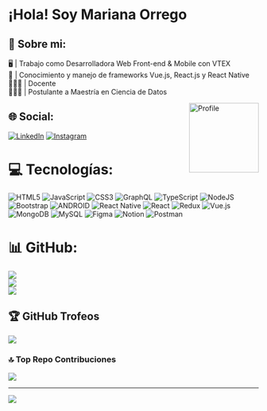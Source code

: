 # ¡Hola! Soy Mariana Orrego

## 💫 Sobre mi:
🖥  | Trabajo como Desarrolladora Web Front-end & Mobile con VTEX<br>📘   | Conocimiento y manejo de frameworks Vue.js, React.js y React Native<br>👩🏻‍🏫 | Docente <br> 👩🏻‍🎓 | Postulante a Maestría en Ciencia de Datos 

<div style="display: inline_block"> 
  <img align="right" width="140" alt="Profile" src="https://user-images.githubusercontent.com/83648336/179369390-83d3e4bd-c49c-4fdd-9581-44259a9d0c3f.png"/> 
</div>

## 🌐 Social:
[![LinkedIn](https://img.shields.io/badge/LinkedIn-%230077B5.svg?logo=linkedin&logoColor=white)](https://linkedin.com/in/marianaorregofranco-31198) 
[![Instagram](https://img.shields.io/badge/Instagram-%23E4405F.svg?logo=Instagram&logoColor=white)](https://instagram.com/mxria__xf__)

# 💻 Tecnologías:
![HTML5](https://img.shields.io/badge/html5-%23E34F26.svg?style=for-the-badge&logo=html5&logoColor=white) ![JavaScript](https://img.shields.io/badge/javascript-%23323330.svg?style=for-the-badge&logo=javascript&logoColor=%23F7DF1E) ![CSS3](https://img.shields.io/badge/css3-%231572B6.svg?style=for-the-badge&logo=css3&logoColor=white) ![GraphQL](https://img.shields.io/badge/-GraphQL-E10098?style=for-the-badge&logo=graphql&logoColor=white) ![TypeScript](https://img.shields.io/badge/typescript-%23007ACC.svg?style=for-the-badge&logo=typescript&logoColor=white) ![NodeJS](https://img.shields.io/badge/node.js-6DA55F?style=for-the-badge&logo=node.js&logoColor=white) ![Bootstrap](https://img.shields.io/badge/bootstrap-%23563D7C.svg?style=for-the-badge&logo=bootstrap&logoColor=white) ![ANDROID](https://img.shields.io/badge/android-%2320232a.svg?style=for-the-badge&logo=android&logoColor=%a4c639) ![React Native](https://img.shields.io/badge/react_native-%2320232a.svg?style=for-the-badge&logo=react&logoColor=%2361DAFB) ![React](https://img.shields.io/badge/react-%2320232a.svg?style=for-the-badge&logo=react&logoColor=%2361DAFB) ![Redux](https://img.shields.io/badge/redux-%23593d88.svg?style=for-the-badge&logo=redux&logoColor=white) ![Vue.js](https://img.shields.io/badge/vuejs-%2335495e.svg?style=for-the-badge&logo=vuedotjs&logoColor=%234FC08D) ![MongoDB](https://img.shields.io/badge/MongoDB-%234ea94b.svg?style=for-the-badge&logo=mongodb&logoColor=white) ![MySQL](https://img.shields.io/badge/mysql-%2300f.svg?style=for-the-badge&logo=mysql&logoColor=white) 	![Figma](https://img.shields.io/badge/figma-%23F24E1E.svg?style=for-the-badge&logo=figma&logoColor=white) ![Notion](https://img.shields.io/badge/Notion-%23000000.svg?style=for-the-badge&logo=notion&logoColor=white) ![Postman](https://img.shields.io/badge/Postman-FF6C37?style=for-the-badge&logo=postman&logoColor=white)
# 📊 GitHub:
![](https://github-readme-stats.vercel.app/api?username=MarianaOrrego&theme=dark&hide_border=false&include_all_commits=false&count_private=false)<br/>
![](https://github-readme-streak-stats.herokuapp.com/?user=MarianaOrrego&theme=dark&hide_border=false)<br/>
![](https://github-readme-stats.vercel.app/api/top-langs/?username=MarianaOrrego&theme=dark&hide_border=false&include_all_commits=false&count_private=false&layout=compact)

## 🏆 GitHub Trofeos
![](https://github-profile-trophy.vercel.app/?username=MarianaOrrego&theme=radical&no-frame=false&no-bg=true&margin-w=4)

### 🔝 Top Repo Contribuciones
![](https://github-contributor-stats.vercel.app/api?username=MarianaOrrego&limit=5&theme=dark&combine_all_yearly_contributions=true)

---
[![](https://visitcount.itsvg.in/api?id=MarianaOrrego&icon=0&color=0)](https://visitcount.itsvg.in)

<!-- Proudly created with GPRM ( https://gprm.itsvg.in ) -->
